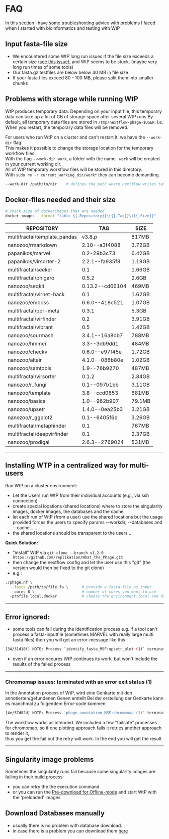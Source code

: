 # FAQ
In this section I have some troubleshooting advice with problems I faced when I started with bioinformatics and testing with WtP


## Input fasta-file size

* We encountered some WtP long run issues if the file size exceeds a certain size ([see this issue](https://github.com/replikation/What_the_Phage/issues/166)), and WtP seems to be stuck. (maybe very long run times of some tools)  
* Our fasta.gz testfiles are below below 40 MB in file size  
* If your fasta files exceed 80 - 100 MB, please split them into smaller chunks  


## Problems with storage while running WtP

WtP produces temporary data.
Depending on your input file, this temporary data can take up a lot of GB of storage space after several WtP runs
By default, all temporary data files are stored in `/tmp/nextflow-phage-$USER`. i.e. When you restart, the temporary data files will be removed.

For users who run WtP on a cluster and can't restart it, we have the `--work-dir` flag.  
This makes it possible to change the storage location for the temporary workflow files.  
With the flag `--work-dir work`, a folder with the name ` work` will be created in your current working dir.  
All of WtP temporary workflow files will be stored in this directory.  
With `sudo rm -r current_working_dir/work*` they can become demanding. 


```bash
--work-dir /path/to/dir    # defines the path where nextflow writes temporary files, default: '/tmp/nextflow-phage-$USER'
```


## Docker-files needed and their size

```bash
# check size of dockerimages that are needed
docker images --format "table {{.Repository}}\t{{.Tag}}\t{{.Size}}"
```


|REPOSITORY|TAG|SIZE|  
|-|-|-|  
|multifractal/template_pandas|v3.8.p|817MB|  
|nanozoo/rmarkdown|2.10--a3f4088|3.72GB|  
|papanikos/marvel|0.2-29b3c73|6.42GB|  
|papanikos/virsorter-2|2.2.1--fa935f8|1.19GB|  
|multifractal/seeker|0.1|1.66GB|  
|multifractal/phigaro|0.5.2|2.6GB|  
|nanozoo/seqkit|0.13.2--cd66104|469MB|  
|multifractal/virnet-hack|0.1|1.62GB|  
|nanozoo/emboss|6.6.0--418c521|1.07GB|  
|multifractal/ppr-meta|0.3.1|5.3GB|  
|multifractal/virfinder|0.2|3.91GB| 
|multifractal/vibrant|0.5|1.42GB|  
|nanozoo/sourmash|3.4.1--16a8db7|788MB|  
|nanozoo/hmmer|3.3--3db9dd1|484MB|  
|nanozoo/checkv|0.6.0--e97f45e|1.72GB|   
|nanozoo/altair|4.1.0--086b80e|1.02GB|  
|nanozoo/samtools|1.9--76b9270|487MB|  
|multifractal/virsorter|0.1.2|2.84GB|  
|nanozoo/r_fungi|0.1--097b1bb|3.11GB|  
|nanozoo/template|3.8--ccd0653|681MB|  
|nanozoo/basics|1.0--962b907|79.1MB|  
|nanozoo/upsetr|1.4.0--0ea25b3|3.21GB|  
|nanozoo/r_ggplot2|0.1--6405f6d|3.26GB|  
|multifractal/metaphinder|0.1|767MB|  
|multifractal/deepvirfinder|0.1|2.37GB|  
|nanozoo/prodigal|2.6.3--2769024|531MB|  


-----------------------------------


## Installing WTP in a centralized way for multi-users

Run WtP on a cluster environment:  

* Let the Users run WtP from their individual accounts (e.g., via ssh connection)  
* create special locations (shared locations) where to store the singularity images, docker images, the databases and the cache  
* let each run of WtP (from a user) use the shared locations but the usage provided forces the users to specify params --workdir, --databases and --cache......
* the shared locations should be transparent to the users .. 

 
**Quick Solution:** 

* "install" WtP via `git clone --branch v1.2.0 https://github.com/replikation/What_the_Phage.git`
* then change the nextflow config and let the user use this "git"  (the version would then be fixed to the git clone)
* e.g.:
````bash
./phage.nf \
  --fasta /path/to/file.fa \      # provide a fasta-file as input
  --cores 8 \                     # number of cores you want to use
  -profile local,docker           # choose the environment:local and docker
````
-----------------------------------

## Error ignored:

* some tools can fail during the identification process e.g. if a tool can't process a fasta-inputfile (sometimes MARVEL with really large multi fasta files)
then you will get an error-message like this :

```bash
[34/31d18f] NOTE: Process `identify_fasta_MSF:upsetr_plot (1)` terminated with an error exit status (1) -- Error is ignored
```

* even if an error occures WtP continues its work, but won't include the results of the failed process

-----------------------------------

### Chromomap issues: terminated with an error exit status (1)

In the Annotation process of WtP, wird eine Genkarte mit den annotierten/gefundenen Genen erstellt
Bei der erstellung der Genkarte kann es manchmal zu folgendem Error-code kommen:


```bash
[4e/57d82d] NOTE: Process 'phage_annotation_MSF:chromomap (1)' terminated with an error exit status (1) -- Execution is retried (1)
```

The workflow works as intended. We included a few "failsafe" processes for chromomap, so if one plotting approach fails it retries another approach to render it,  
thus you get the fail but the retry will work.
In the end you will get the result

-----------------------------------

## Singularity image problems 

Sometimes the singularity runs fail because some singularity images are failing in their build process:   

* you can retry the the execution command  
* or you can run the [Pre-download for Offline-mode](https://mult1fractal.github.io/wtp-documentation/Workflow-execution/commands/#pre-download-for-offline-mode) and start WtP with the 'preloaded' images  



## Download Databases manually

* usually there is no problem with database download.
* in case there is a problem you can download them [here](https://osf.io/wtfrc/)
